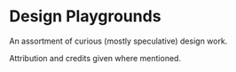 # Design Playgrounds
An assortment of curious (mostly speculative) design work.

Attribution and credits given where mentioned.
